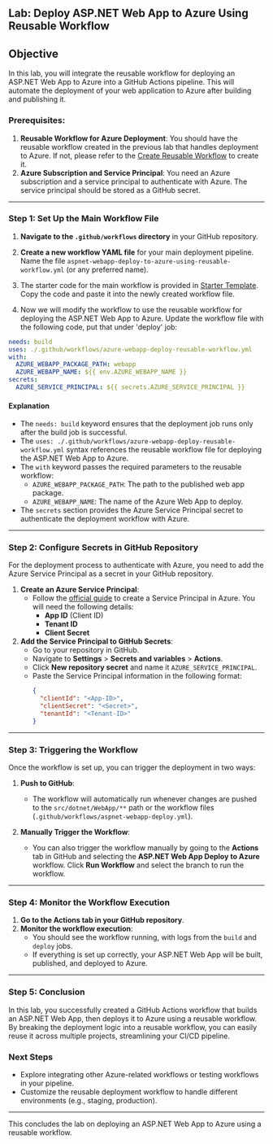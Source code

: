 ## Lab: Deploy ASP.NET Web App to Azure Using Reusable Workflow

## Objective

In this lab, you will integrate the reusable workflow for deploying an ASP.NET Web App to Azure into a GitHub Actions pipeline. This will automate the deployment of your web application to Azure after building and publishing it.

### Prerequisites:

1. **Reusable Workflow for Azure Deployment**: You should have the reusable workflow created in the previous lab that handles deployment to Azure. If not, please refer to the [Create Reusable Workflow](./../reusable-workflow/lab.md) to create it.
2. **Azure Subscription and Service Principal**: You need an Azure subscription and a service principal to authenticate with Azure. The service principal should be stored as a GitHub secret.

---

### Step 1: Set Up the Main Workflow File

1. **Navigate to the `.github/workflows` directory** in your GitHub repository.
2. **Create a new workflow YAML file** for your main deployment pipeline. Name the file `aspnet-webapp-deploy-to-azure-using-reusable-workflow.yml` (or any preferred name).

3. The starter code for the main workflow is provided in [Starter Template](./deploy-to-azure-reusable-workflow-starter.md). Copy the code and paste it into the newly created workflow file.

4. Now we will modify the workflow to use the reusable workflow for deploying the ASP.NET Web App to Azure. Update the workflow file with the following code, put that under 'deploy' job:

```yaml
needs: build
uses: ./.github/workflows/azure-webapp-deploy-reusable-workflow.yml
with:
  AZURE_WEBAPP_PACKAGE_PATH: webapp
  AZURE_WEBAPP_NAME: ${{ env.AZURE_WEBAPP_NAME }}
secrets:
  AZURE_SERVICE_PRINCIPAL: ${{ secrets.AZURE_SERVICE_PRINCIPAL }}
```

#### Explanation

- The `needs: build` keyword ensures that the deployment job runs only after the build job is successful.
- The `uses: ./.github/workflows/azure-webapp-deploy-reusable-workflow.yml` syntax references the reusable workflow file for deploying the ASP.NET Web App to Azure.
- The `with` keyword passes the required parameters to the reusable workflow:
  - `AZURE_WEBAPP_PACKAGE_PATH`: The path to the published web app package.
  - `AZURE_WEBAPP_NAME`: The name of the Azure Web App to deploy.
- The `secrets` section provides the Azure Service Principal secret to authenticate the deployment workflow with Azure.

---

### Step 2: Configure Secrets in GitHub Repository

For the deployment process to authenticate with Azure, you need to add the Azure Service Principal as a secret in your GitHub repository.

1. **Create an Azure Service Principal**:
   - Follow the [official guide](https://learn.microsoft.com/en-us/cli/azure/azure-cli-sp-tutorial-1?tabs=bash) to create a Service Principal in Azure. You will need the following details:
     - **App ID** (Client ID)
     - **Tenant ID**
     - **Client Secret**
2. **Add the Service Principal to GitHub Secrets**:
   - Go to your repository in GitHub.
   - Navigate to **Settings** > **Secrets and variables** > **Actions**.
   - Click **New repository secret** and name it `AZURE_SERVICE_PRINCIPAL`.
   - Paste the Service Principal information in the following format:
     ```json
     {
       "clientId": "<App-ID>",
       "clientSecret": "<Secret>",
       "tenantId": "<Tenant-ID>"
     }
     ```

---

### Step 3: Triggering the Workflow

Once the workflow is set up, you can trigger the deployment in two ways:

1. **Push to GitHub**:

   - The workflow will automatically run whenever changes are pushed to the `src/dotnet/WebApp/**` path or the workflow files (`.github/workflows/aspnet-webapp-deploy.yml`).

2. **Manually Trigger the Workflow**:
   - You can also trigger the workflow manually by going to the **Actions** tab in GitHub and selecting the **ASP.NET Web App Deploy to Azure** workflow. Click **Run Workflow** and select the branch to run the workflow.

---

### Step 4: Monitor the Workflow Execution

1. **Go to the Actions tab in your GitHub repository**.
2. **Monitor the workflow execution**:
   - You should see the workflow running, with logs from the `build` and `deploy` jobs.
   - If everything is set up correctly, your ASP.NET Web App will be built, published, and deployed to Azure.

---

### Step 5: Conclusion

In this lab, you successfully created a GitHub Actions workflow that builds an ASP.NET Web App, then deploys it to Azure using a reusable workflow. By breaking the deployment logic into a reusable workflow, you can easily reuse it across multiple projects, streamlining your CI/CD pipeline.

### Next Steps

- Explore integrating other Azure-related workflows or testing workflows in your pipeline.
- Customize the reusable deployment workflow to handle different environments (e.g., staging, production).

---

This concludes the lab on deploying an ASP.NET Web App to Azure using a reusable workflow.
